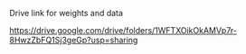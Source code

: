 Drive link for weights and data

https://drive.google.com/drive/folders/1WFTXOikOkAMVp7r-8HwzZbFQ1Sj3geGp?usp=sharing
